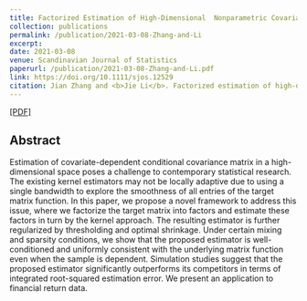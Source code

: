 ```yaml
---
title: Factorized Estimation of High-Dimensional  Nonparametric Covariance Models
collection: publications
permalink: /publication/2021-03-08-Zhang-and-Li
excerpt:
date: 2021-03-08
venue: Scandinavian Journal of Statistics
paperurl: /publication/2021-03-08-Zhang-and-Li.pdf
link: https://doi.org/10.1111/sjos.12529
citation: Jian Zhang and <b>Jie Li</b>. Factorized estimation of high-dimensional nonparametric covariance models. <i>Scandinavian Journal of Statistics (2021)</i>.
---
```

[[PDF]](https://Jieli12.github.io/files/2021-03-08-Zhang-and-Li.pdf)

## Abstract

Estimation of covariate-dependent conditional covariance matrix in a high-dimensional space poses a challenge to contemporary statistical research. The existing kernel estimators may not be locally adaptive due to using a single bandwidth to explore the smoothness of all entries of the target matrix function. In this paper, we propose a novel framework to address this issue, where we factorize the target matrix into factors and estimate these factors in turn by the kernel approach. The resulting estimator is further regularized by thresholding and optimal shrinkage. Under certain mixing and sparsity conditions, we show that the proposed estimator is well-conditioned and uniformly consistent with the underlying matrix function even when the sample is dependent. Simulation studies suggest that the proposed estimator significantly outperforms its competitors in terms of integrated root-squared estimation error. We present an application to financial return data.